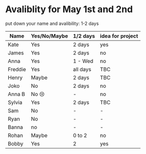 # Avaliblity for May 1st and 2nd

put down your name and avalibility: 1-2 days 


| Name        | Yes/No/Maybe | 1/2 days| idea for project |
| ----------- |-------------| --------| ----------------|
|  Kate       | Yes          | 2 days  | yes              |
|  James      | Yes          | 2 days  | no               |
|     Anna    | Yes          | 1 - Wed  |    no              |
|   Freddie   | Yes          | all days | TBC              |
|       Henry      | Maybe             | 2 days         | TBC                 |
|       Joko      | No             | 2 days         | no                 |
|       Anna B     | No 😢            | -      | no                 |
|       Sylvia     | Yes            | 2 days      | TBC                 |
| Sam| No | - | -|
| Ryan| No | - | -|
| Banna| no | - | -|
| Rohan | Maybe | 0 to 2 | no |
| Bobby | Yes | 2 | yes |

